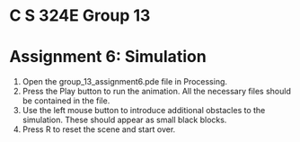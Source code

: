 # C S 324E Group 13

# Assignment 6: Simulation

1. Open the group_13_assignment6.pde file in Processing.
2. Press the Play button to run the animation. All the necessary files should be contained in the file.
3. Use the left mouse button to introduce additional obstacles to the simulation. These should appear as small black blocks.
4. Press R to reset the scene and start over.